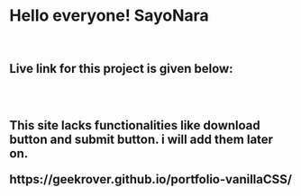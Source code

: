 <h1>Hello everyone! SayoNara</h1><br>

<h2>Live link for this project is given below: <h2><br>
<p>This site lacks functionalities like download button and submit button. i will add them later on.</p>
https://geekrover.github.io/portfolio-vanillaCSS/